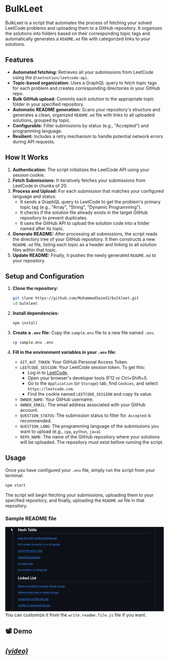 # BulkLeet

BulkLeet is a  script that automates the process of fetching your solved LeetCode problems and uploading them to a GitHub repository. It  organizes the solutions into folders based on their corresponding topic tags and automatically generates a `README.md` file with categorized links to your solutions.

## Features

-   **Automated fetching:** Retrieves all your submissions from LeetCode using the `@leetnotion/leetcode-api`.
-   **Topic-based organization:** Uses a GraphQL query to fetch topic tags for each problem and creates corresponding directories in your GitHub repo.
-   **Bulk GitHub upload:** Commits each solution to the appropriate topic folder in your specified repository.
-   **Automatic README generation:** Scans your repository's structure and generates a clean, organized `README.md` file with links to all uploaded solutions, grouped by topic.
-   **Configurable:** Filter submissions by status (e.g., "Accepted") and programming language.
-   **Resilient:** Includes a retry mechanism to handle potential network errors during API requests.

## How It Works

1.  **Authentication:** The script initializes the LeetCode API using your session cookie.
2.  **Fetch Submissions:** It iteratively fetches your submissions from LeetCode in chunks of 20.
3.  **Process and Upload:** For each submission that matches your configured language and status:
    -   It sends a GraphQL query to LeetCode to get the problem's primary topic tag (e.g., "Array", "String", "Dynamic Programming").
    -   It checks if the solution file already exists in the target GitHub repository to prevent duplicates.
    -   It uses the GitHub API to upload the solution code into a folder named after its topic.
4.  **Generate README:** After processing all submissions, the script reads the directory tree of your GitHub repository. It then constructs a new `README.md` file, listing each topic as a header and linking to all solution files within that topic.
5.  **Update README:** Finally, it pushes the newly generated `README.md` to your repository.

## Setup and Configuration

1.  **Clone the repository:**
    ```bash
    git clone https://github.com/MuhammadSaim32/bulkleet.git
    cd bulkleet
    ```

2.  **Install dependencies:**
    ```bash
    npm install
    ```

3.  **Create a `.env` file:**
    Copy the `sample.env` file to a new file named `.env`.
    ```bash
    cp sample.env .env
    ```

4.  **Fill in the environment variables in your `.env` file:**

    -   `GIT_AUT_TOKEN`: Your GitHub Personal Access Token. 
    -   `LEETCODE_SESSION`: Your LeetCode session token. To get this:
        -   Log in to [LeetCode](https://leetcode.com).
        -   Open your browser's developer tools (F12 or Ctrl+Shift+I).
        -   Go to the `Application` (or `Storage`) tab, find `Cookies`, and select `https://leetcode.com`.
        -   Find the cookie named `LEETCODE_SESSION` and copy its value.
    -   `OWNER_NAME`: Your GitHub username.
    -   `OWNER_EMAIL`: The email address associated with your GitHub account.
    -   `QUESTION_STATUS`: The submission status to filter for. `Accepted` is recommended.
    -   `QUESTION_LANG`: The programming language of the submissions you want to upload (e.g., `cpp`, `python`, `java`).
    -   `REPO_NAME`: The name of the GitHub repository where your solutions will be uploaded. The repository must exist before running the script.

## Usage

Once you have configured your `.env` file, simply run the script from your terminal:

```bash
npm start
```

The script will begin fetching your submissions, uploading them to your specified repository, and finally, uploading the `README.md` file in that repository.


### Sample README file 

![Alt Text](./assets/readme.png)  
You can customize it from the `write.readme.file.js` file if you want.

## 📽️ Demo

[*(video)*](https://www.linkedin.com/feed/update/urn:li:activity:7346163161168842752/)
---

